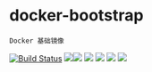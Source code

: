 # docker-bootstrap

	Docker 基础镜像


[![Build Status](https://travis-ci.org/xutl/docker-base-php.svg?branch=master)](https://travis-ci.org/xutl/docker-base-php) ![](https://img.shields.io/badge/Alpine-3.7-brightgreen.svg)![](https://img.shields.io/badge/Centos-7-brightgreen.svg) ![](https://img.shields.io/badge/Debian-jessie-brightgreen.svg) ![](https://img.shields.io/badge/Debian-stretch-brightgreen.svg) ![](https://img.shields.io/badge/Ubuntu-trusty-brightgreen.svg) ![](https://img.shields.io/badge/Ubuntu-xenial-brightgreen.svg) 



